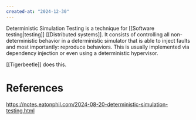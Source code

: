 ```yaml
---
created-at: "2024-12-30"
---
```


Deterministic Simulation Testing is a technique for [[Software testing|testing]] [[Distributed systems]]. It consists of controlling all non-deterministic behavior in a deterministic simulator that is able to inject faults and most importantly: reproduce behaviors. This is usually implemented via dependency injection or even using a deterministic hypervisor.

[[Tigerbeetle]] does this.

# References

https://notes.eatonphil.com/2024-08-20-deterministic-simulation-testing.html
